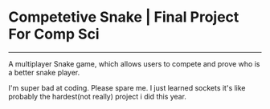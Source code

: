 # Competetive Snake | Final Project For Comp Sci
  
---

A multiplayer Snake game, which allows users to compete and prove
who is a better snake player.

I'm super bad at coding. Please spare me. I just learned sockets
it's like probably the hardest(not really) project i did this year.

